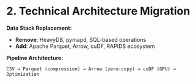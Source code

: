 # 2. Technical Architecture Migration

**Data Stack Replacement:**
- **Remove**: HeavyDB, pymapd, SQL-based operations
- **Add**: Apache Parquet, Arrow, cuDF, RAPIDS ecosystem

**Pipeline Architecture:**
```
CSV → Parquet (compression) → Arrow (zero-copy) → cuDF (GPU) → Optimization
```
